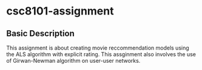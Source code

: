 # csc8101-assignment

## Basic Description

This assignment is about creating movie reccommendation models using the ALS algorithm with explicit rating. This assginment also involves the use of Girwan-Newman algorithm on user-user networks.

